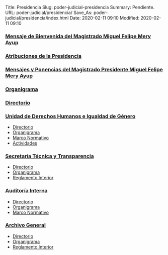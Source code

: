 Title: Presidencia
Slug: poder-judicial-presidencia
Summary: Pendiente.
URL: poder-judicial/presidencia/
Save_As: poder-judicial/presidencia/index.html
Date: 2020-02-11 09:10
Modified: 2020-02-11 09:10


### [Mensaje de Bienvenida del Magistrado Miguel Felipe Mery Ayup](bienvenida/)

### [Atribuciones de la Presidencia](atribuciones/)

### [Mensajes y Ponencias del Magistrado Presidente Miguel Felipe Mery Ayup](mensajes-ponencias/)

### [Organigrama](organigrama/)

### [Directorio](directorio/)

### [Unidad de Derechos Humanos e Igualdad de Género](derechos-humanos/)

* [Directorio](derechos-humanos/directorio/)
* [Organigrama](derechos-humanos/organigrama/)
* [Marco Normativo](derechos-humanos/normatividad/)
* [Actividades](derechos-humanos/actividades/)

### [Secretaría Técnica y Transparencia](secretaria-tecnica-transparencia/)

* [Directorio](secretaria-tecnica-transparencia/directorio/)
* [Organigrama](secretaria-tecnica-transparencia/organigrama/)
* [Reglamento Interior](secretaria-tecnica-transparencia/reglamento-interior/)

### [Auditoría Interna](auditoria-interna/)

* [Directorio](auditoria-interna/directorio/)
* [Organigrama](auditoria-interna/organigrama/)
* [Marco Normativo](auditoria-interna/normatividad/)

### [Archivo General](archivo-general/)

* [Directorio](archivo-general/directorio/)
* [Organigrama](archivo-general/organigrama/)
* [Reglamento Interior](archivo-general/reglamento-interior/)
